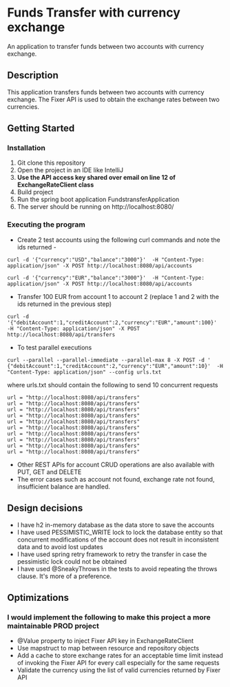 # Funds Transfer with currency exchange

An application to transfer funds between two accounts with currency exchange.

## Description

This application transfers funds between two accounts with currency exchange.
The Fixer API is used to obtain the exchange rates between two currencies.

## Getting Started

### Installation

1. Git clone this repository
2. Open the project in an IDE like IntelliJ
3. **Use the API access key shared over email on line 12 of ExchangeRateClient class**
4. Build project
5. Run the spring boot application FundstransferApplication
6. The server should be running on http://localhost:8080/

### Executing the program

* Create 2 test accounts using the following curl commands and note the ids returned -
``` 
curl -d '{"currency":"USD","balance":"3000"}'  -H "Content-Type: application/json" -X POST http://localhost:8080/api/accounts 
```

``` 
curl -d '{"currency":"EUR","balance":"3000"}'  -H "Content-Type: application/json" -X POST http://localhost:8080/api/accounts 
```
    
* Transfer 100 EUR from account 1 to account 2 (replace 1 and 2 with the ids returned in the previous step)

``` 
curl -d '{"debitAccount":1,"creditAccount":2,"currency":"EUR","amount":100}'  -H "Content-Type: application/json" -X POST http://localhost:8080/api/transfers

``` 
* To test parallel executions 
``` 
curl --parallel --parallel-immediate --parallel-max 8 -X POST -d ' {"debitAccount":1,"creditAccount":2,"currency":"EUR","amount":10}'  -H "Content-Type: application/json" --config urls.txt
``` 
where urls.txt should contain the following to send 10 concurrent requests 
``` 
url = "http://localhost:8080/api/transfers"
url = "http://localhost:8080/api/transfers"
url = "http://localhost:8080/api/transfers"
url = "http://localhost:8080/api/transfers"
url = "http://localhost:8080/api/transfers"
url = "http://localhost:8080/api/transfers"
url = "http://localhost:8080/api/transfers"
url = "http://localhost:8080/api/transfers"
url = "http://localhost:8080/api/transfers"
url = "http://localhost:8080/api/transfers"
``` 
* Other REST APIs for account CRUD operations are also available with PUT, GET and DELETE
* The error cases such as account not found, exchange rate not found, insufficient balance are handled.

## Design decisions

* I have h2 in-memory database as the data store to save the accounts
* I have used PESSIMISTIC_WRITE lock to lock the database entity so that concurrent modifications of the account does not result in inconsistent data and to avoid lost updates
* I have used spring retry framework to retry the transfer in case the pessimistic lock could not be obtained
* I have used @SneakyThrows in the tests to avoid repeating the throws clause. It's more of a preference.

## Optimizations
### I would implement the following to make this project a more maintainable PROD project

* @Value property to inject Fixer API key in ExchangeRateClient
* Use mapstruct to map between resource and repository objects
* Add a cache to store exchange rates for an acceptable time limit instead of invoking the Fixer API for every call especially for the same requests
* Validate the currency using the list of valid currencies returned by Fixer API